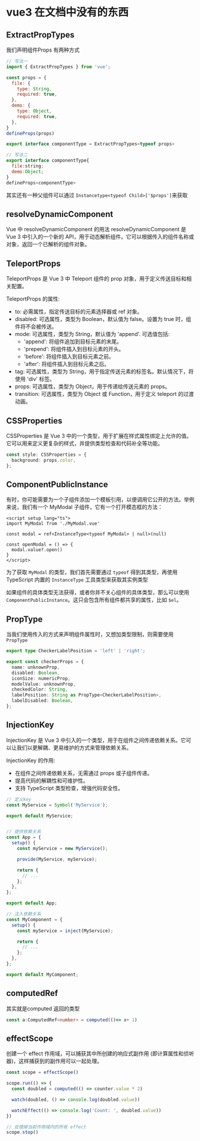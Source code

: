 # vue3 在文档中没有的东西

## ExtractPropTypes

我们声明组件Props 有两种方式

``` js
// 写法一
import { ExtractPropTypes } from 'vue';

const props = {
  file: {
    type: String,
    required: true,
  },
  demo: {
    type: Object,
    required: true,
  },
}
defineProps(props)

export interface componentType = ExtractPropTypes<typeof props>

// 写法二
export interface componentType{
  file:string;
  demo:Object;
}
defineProps<componentType>
```

其实还有一种父组件可以通过 `Instancetype<typeof Child>['$props']`来获取


## resolveDynamicComponent


Vue 中 resolveDynamicComponent 的用法
resolveDynamicComponent 是 Vue 3 中引入的一个新的 API，用于动态解析组件。它可以根据传入的组件名称或对象，返回一个已解析的组件对象。



## TeleportProps

TeleportProps 是 Vue 3 中 Teleport 组件的 prop 对象，用于定义传送目标和相关配置。

TeleportProps 的属性:

+ to: 必需属性，指定传送目标的元素选择器或 ref 对象。
+ disabled: 可选属性，类型为 Boolean，默认值为 false。设置为 true 时，组件将不会被传送。
+ mode: 可选属性，类型为 String，默认值为 'append'. 可选值包括:
  + 'append': 将组件追加到目标元素的末尾。
  + 'prepend': 将组件插入到目标元素的开头。
  + 'before': 将组件插入到目标元素之前。
  + 'after': 将组件插入到目标元素之后。
+ tag: 可选属性，类型为 String，用于指定传送元素的标签名。默认情况下，将使用 'div' 标签。
+ props: 可选属性，类型为 Object，用于传递给传送元素的 props。
+ transition: 可选属性，类型为 Object 或 Function，用于定义 teleport 的过渡动画。



## CSSProperties

CSSProperties 是 Vue 3 中的一个类型，用于扩展在样式属性绑定上允许的值。它可以用来定义更复杂的样式，并提供类型检查和代码补全等功能。

``` ts
const style: CSSProperties = {
  background: props.color,
};
```



## ComponentPublicInstance

有时，你可能需要为一个子组件添加一个模板引用，以便调用它公开的方法。举例来说，我们有一个 MyModal 子组件，它有一个打开模态框的方法：


``` vue
<script setup lang="ts">
import MyModal from './MyModal.vue'

const modal = ref<InstanceType<typeof MyModal> | null>(null)

const openModal = () => {
  modal.value?.open()
}
</script>
```

为了获取 `MyModal` 的类型，我们首先需要通过 `typeof` 得到其类型，再使用 TypeScript 内置的 `InstanceType` 工具类型来获取其实例类型

如果组件的具体类型无法获得，或者你并不关心组件的具体类型，那么可以使用 `ComponentPublicInstance`。这只会包含所有组件都共享的属性，比如 `$el`。


## PropType

当我们使用传入的方式来声明组件属性时，又想加类型限制，则需要使用`PropType` 


``` ts
export type CheckerLabelPosition = 'left' | 'right';

export const checkerProps = {
  name: unknownProp,
  disabled: Boolean,
  iconSize: numericProp,
  modelValue: unknownProp,
  checkedColor: String,
  labelPosition: String as PropType<CheckerLabelPosition>,
  labelDisabled: Boolean,
};
```


## InjectionKey

InjectionKey 是 Vue 3 中引入的一个类型，用于在组件之间传递依赖关系。它可以让我们以更解耦、更易维护的方式来管理依赖关系。

InjectionKey 的作用:
+ 在组件之间传递依赖关系，无需通过 props 或子组件传递。
+ 提高代码的解耦性和可维护性。
+ 支持 TypeScript 类型检查，增强代码安全性。

``` js
// 定义key
const MyService = Symbol('MyService');

export default MyService;


// 提供依赖关系
const App = {
  setup() {
    const myService = new MyService();

    provide(MyService, myService);

    return {
      // ...
    };
  },
};

export default App;

// 注入依赖关系
const MyComponent = {
  setup() {
    const myService = inject(MyService);

    return {
      // ...
    };
  },
};

export default MyComponent;
```


## computedRef

其实就是computed 返回的类型

``` ts
const a:ComputedRef<number> = computed(()=> x+ 1)
```


## effectScope

创建一个 effect 作用域，可以捕获其中所创建的响应式副作用 (即计算属性和侦听器)，这样捕获到的副作用可以一起处理。

``` ts
const scope = effectScope()

scope.run(() => {
  const doubled = computed(() => counter.value * 2)

  watch(doubled, () => console.log(doubled.value))

  watchEffect(() => console.log('Count: ', doubled.value))
})

// 处理掉当前作用域内的所有 effect
scope.stop()
```